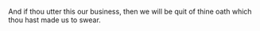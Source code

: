 And if thou utter this our business, then we will be quit of thine oath which thou hast made us to swear.
